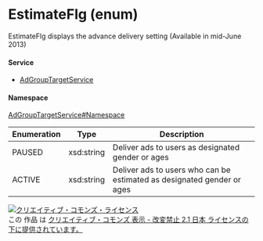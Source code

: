 

# EstimateFlg (enum)

EstimateFlg displays the advance delivery setting (Available in mid-June 2013)

#### Service

+ [AdGroupTargetService](../../services/AdGroupTargetService.md)

#### Namespace

[AdGroupTargetService#Namespace](../../services/AdGroupTargetService.md#namespace)

| Enumeration  |       Type       |          Description          |
| ------------ | ---------------- | ----------------------------- |
| PAUSED | xsd:string | Deliver ads to users as designated gender or ages |
| ACTIVE | xsd:string | Deliver ads to users who can be estimated as designated gender or ages |

<a rel="license" href="http://creativecommons.org/licenses/by-nd/2.1/jp/"><img alt="クリエイティブ・コモンズ・ライセンス" style="border-width:0" src="https://i.creativecommons.org/l/by-nd/2.1/jp/88x31.png" /></a><br />この 作品 は <a rel="license" href="http://creativecommons.org/licenses/by-nd/2.1/jp/">クリエイティブ・コモンズ 表示 - 改変禁止 2.1 日本 ライセンスの下に提供されています。</a>
